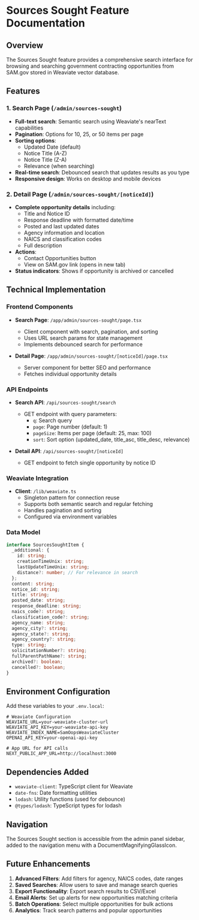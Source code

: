 # Sources Sought Feature Documentation

## Overview
The Sources Sought feature provides a comprehensive search interface for browsing and searching government contracting opportunities from SAM.gov stored in Weaviate vector database.

## Features

### 1. Search Page (`/admin/sources-sought`)
- **Full-text search**: Semantic search using Weaviate's nearText capabilities
- **Pagination**: Options for 10, 25, or 50 items per page
- **Sorting options**:
  - Updated Date (default)
  - Notice Title (A-Z)
  - Notice Title (Z-A)
  - Relevance (when searching)
- **Real-time search**: Debounced search that updates results as you type
- **Responsive design**: Works on desktop and mobile devices

### 2. Detail Page (`/admin/sources-sought/[noticeId]`)
- **Complete opportunity details** including:
  - Title and Notice ID
  - Response deadline with formatted date/time
  - Posted and last updated dates
  - Agency information and location
  - NAICS and classification codes
  - Full description
- **Actions**:
  - Contact Opportunities button
  - View on SAM.gov link (opens in new tab)
- **Status indicators**: Shows if opportunity is archived or cancelled

## Technical Implementation

### Frontend Components
- **Search Page**: `/app/admin/sources-sought/page.tsx`
  - Client component with search, pagination, and sorting
  - Uses URL search params for state management
  - Implements debounced search for performance

- **Detail Page**: `/app/admin/sources-sought/[noticeId]/page.tsx`
  - Server component for better SEO and performance
  - Fetches individual opportunity details

### API Endpoints
- **Search API**: `/api/sources-sought/search`
  - GET endpoint with query parameters:
    - `q`: Search query
    - `page`: Page number (default: 1)
    - `pageSize`: Items per page (default: 25, max: 100)
    - `sort`: Sort option (updated_date, title_asc, title_desc, relevance)

- **Detail API**: `/api/sources-sought/[noticeId]`
  - GET endpoint to fetch single opportunity by notice ID

### Weaviate Integration
- **Client**: `/lib/weaviate.ts`
  - Singleton pattern for connection reuse
  - Supports both semantic search and regular fetching
  - Handles pagination and sorting
  - Configured via environment variables

### Data Model
```typescript
interface SourcesSoughtItem {
  _additional: {
    id: string;
    creationTimeUnix: string;
    lastUpdateTimeUnix: string;
    distance?: number; // For relevance in search
  };
  content: string;
  notice_id: string;
  title: string;
  posted_date: string;
  response_deadline: string;
  naics_code?: string;
  classification_code?: string;
  agency_name: string;
  agency_city?: string;
  agency_state?: string;
  agency_country?: string;
  type: string;
  solicitationNumber?: string;
  fullParentPathName?: string;
  archived?: boolean;
  cancelled?: boolean;
}
```

## Environment Configuration

Add these variables to your `.env.local`:

```env
# Weaviate Configuration
WEAVIATE_URL=your-weaviate-cluster-url
WEAVIATE_API_KEY=your-weaviate-api-key
WEAVIATE_INDEX_NAME=SamOopsWeaviateCluster
OPENAI_API_KEY=your-openai-api-key

# App URL for API calls
NEXT_PUBLIC_APP_URL=http://localhost:3000
```

## Dependencies Added
- `weaviate-client`: TypeScript client for Weaviate
- `date-fns`: Date formatting utilities
- `lodash`: Utility functions (used for debounce)
- `@types/lodash`: TypeScript types for lodash

## Navigation
The Sources Sought section is accessible from the admin panel sidebar, added to the navigation menu with a DocumentMagnifyingGlassIcon.

## Future Enhancements
1. **Advanced Filters**: Add filters for agency, NAICS codes, date ranges
2. **Saved Searches**: Allow users to save and manage search queries
3. **Export Functionality**: Export search results to CSV/Excel
4. **Email Alerts**: Set up alerts for new opportunities matching criteria
5. **Batch Operations**: Select multiple opportunities for bulk actions
6. **Analytics**: Track search patterns and popular opportunities